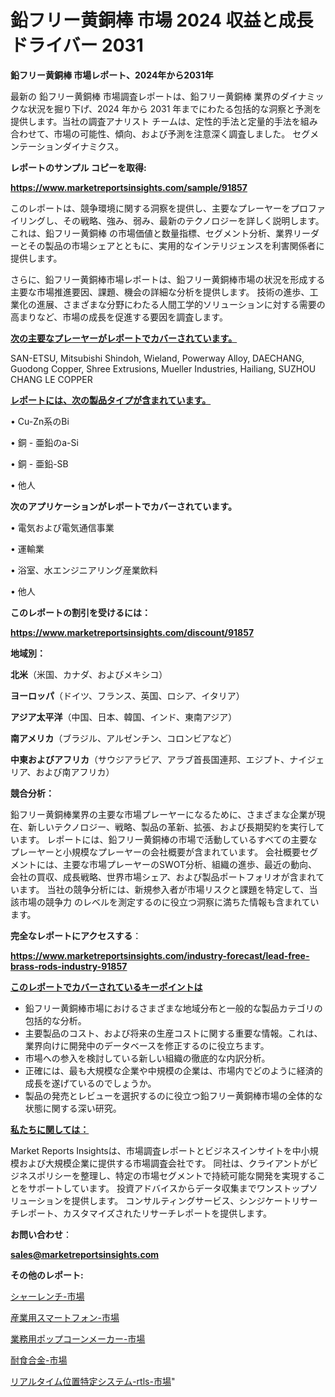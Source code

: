 # 鉛フリー黄銅棒 市場 2024 収益と成長ドライバー 2031

<strong>鉛フリー黄銅棒 市場レポート、2024年から2031年</strong>

最新の 鉛フリー黄銅棒 市場調査レポートは、鉛フリー黄銅棒 業界のダイナミックな状況を掘り下げ、2024 年から 2031 年までにわたる包括的な洞察と予測を提供します。当社の調査アナリスト チームは、定性的手法と定量的手法を組み合わせて、市場の可能性、傾向、および予測を注意深く調査しました。 セグメンテーションダイナミクス。



<strong>レポートのサンプル コピーを取得:</strong> <a href=https://www.marketreportsinsights.com/sample/91857>

<strong><u>https://www.marketreportsinsights.com/sample/91857</u></strong></a>

このレポートは、競争環境に関する洞察を提供し、主要なプレーヤーをプロファイリングし、その戦略、強み、弱み、最新のテクノロジーを詳しく説明します。 これは、鉛フリー黄銅棒 の市場価値と数量指標、セグメント分析、業界リーダーとその製品の市場シェアとともに、実用的なインテリジェンスを利害関係者に提供します。

さらに、鉛フリー黄銅棒市場レポートは、鉛フリー黄銅棒市場の状況を形成する主要な市場推進要因、課題、機会の詳細な分析を提供します。 技術の進歩、工業化の進展、さまざまな分野にわたる人間工学的ソリューションに対する需要の高まりなど、市場の成長を促進する要因を調査します。



<strong><u>次の主要なプレーヤーがレポートでカバーされています。</u></strong>

SAN-ETSU, Mitsubishi Shindoh, Wieland, Powerway Alloy, DAECHANG, Guodong Copper, Shree Extrusions, Mueller Industries, Hailiang, SUZHOU CHANG LE COPPER



<strong><u><b>レポートには、次の製品タイプが含まれています。</b></u></strong>

• Cu-Zn系のBi

• 銅 - 亜鉛のa-Si

• 銅 - 亜鉛-SB

• 他人



<strong><b>次のアプリケーションがレポートでカバーされています。</b></strong>

• 電気および電気通信事業

• 運輸業

• 浴室、水エンジニアリング産業飲料

• 他人



<strong><b>このレポートの割引を受けるには：</b></strong><a href=https://www.marketreportsinsights.com/discount/91857>

<strong><u>https://www.marketreportsinsights.com/discount/91857</u></strong></a>



<strong>地域別：</strong>



<strong>北米</strong>（米国、カナダ、およびメキシコ）



<strong>ヨーロッパ</strong>（ドイツ、フランス、英国、ロシア、イタリア）



<strong>アジア太平洋</strong>（中国、日本、韓国、インド、東南アジア）



<strong>南アメリカ</strong>（ブラジル、アルゼンチン、コロンビアなど）



<strong>中東およびアフリカ</strong>（サウジアラビア、アラブ首長国連邦、エジプト、ナイジェリア、および南アフリカ）



<strong>競合分析：</strong>

鉛フリー黄銅棒業界の主要な市場プレーヤーになるために、さまざまな企業が現在、新しいテクノロジー、戦略、製品の革新、拡張、および長期契約を実行しています。 レポートには、鉛フリー黄銅棒の市場で活動しているすべての主要なプレーヤーと小規模なプレーヤーの会社概要が含まれています。 会社概要セグメントには、主要な市場プレーヤーのSWOT分析、組織の進歩、最近の動向、会社の買収、成長戦略、世界市場シェア、および製品ポートフォリオが含まれています。 当社の競争分析には、新規参入者が市場リスクと課題を特定して、当該市場の競争力 のレベルを測定するのに役立つ洞察に満ちた情報も含まれています。



<strong>完全なレポートにアクセスする</strong>：

<a href=https://www.marketreportsinsights.com/industry-forecast/lead-free-brass-rods-industry-91857>

<strong><u>https://www.marketreportsinsights.com/industry-forecast/lead-free-brass-rods-industry-91857</u></strong></a>



<strong><u><b>このレポートでカバーされているキーポイントは</b></u></strong>
<ul>
  <li>鉛フリー黄銅棒市場におけるさまざまな地域分布と一般的な製品カテゴリの包括的な分析。</li>
  <li>主要製品のコスト、および将来の生産コストに関する重要な情報。これは、業界向けに開発中のデータベースを修正するのに役立ちます。</li>
  <li>市場への参入を検討している新しい組織の徹底的な内訳分析。</li>
  <li>正確には、最も大規模な企業や中規模の企業は、市場内でどのように経済的成長を遂げているのでしょうか。</li>
  <li>製品の発売とレビューを選択するのに役立つ鉛フリー黄銅棒市場の全体的な状態に関する深い研究。</li>
</ul>


<strong><u><b>私たちに関しては：</b></u></strong>

Market Reports Insightsは、市場調査レポートとビジネスインサイトを中小規模および大規模企業に提供する市場調査会社です。 同社は、クライアントがビジネスポリシーを整理し、特定の市場セグメントで持続可能な開発を実現することをサポートしています。 投資アドバイスからデータ収集までワンストップソリューションを提供します。 コンサルティングサービス、シンジケートリサーチレポート、カスタマイズされたリサーチレポートを提供します。



<strong><b>お問い合わせ</b></strong>：

<a href=mailto:sales@marketreportsinsights.com>

<strong><u>sales@marketreportsinsights.com</u></strong></a>



<strong>その他のレポート:</strong>

<a href=https://www.linkedin.com/pulse/シャーレンチ-市場-2023-swot-分析と最新イノベーション-2030-1efsf/>シャーレンチ-市場</a>

<a href=https://www.linkedin.com/pulse/産業用スマートフォン-市場-2023-総利益と主要ベンダー-2030-pr-news-hub-zqq2f/>産業用スマートフォン-市場</a>

<a href=https://www.linkedin.com/pulse/業務用ポップコーンメーカー-市場-2023-年のダイナミクスとビジネストレンド-hz6tc/>業務用ポップコーンメーカー-市場</a>

<a href=https://www.linkedin.com/pulse/耐食合金-市場-2023-総利益と主要ベンダー-2030-consumer-connection-collective-360-yomqf/>耐食合金-市場</a>

<a href=https://www.linkedin.com/pulse/リアルタイム位置特定システム-rtls-市場-2023-総利益と主要ベンダー-2030-pr-news-hub-ddqqf/>リアルタイム位置特定システム-rtls-市場</a>"
